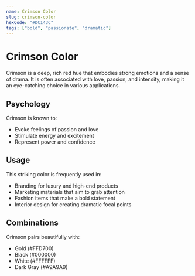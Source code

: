 ```yaml
---
name: Crimson Color
slug: crimson-color
hexCode: "#DC143C"
tags: ["bold", "passionate", "dramatic"]
---
```


# Crimson Color

Crimson is a deep, rich red hue that embodies strong emotions and a sense of drama. It is often associated with love, passion, and intensity, making it an eye-catching choice in various applications.

## Psychology

Crimson is known to:
- Evoke feelings of passion and love
- Stimulate energy and excitement
- Represent power and confidence

## Usage

This striking color is frequently used in:
- Branding for luxury and high-end products
- Marketing materials that aim to grab attention
- Fashion items that make a bold statement
- Interior design for creating dramatic focal points

## Combinations

Crimson pairs beautifully with:
- Gold (#FFD700)
- Black (#000000)
- White (#FFFFFF)
- Dark Gray (#A9A9A9)